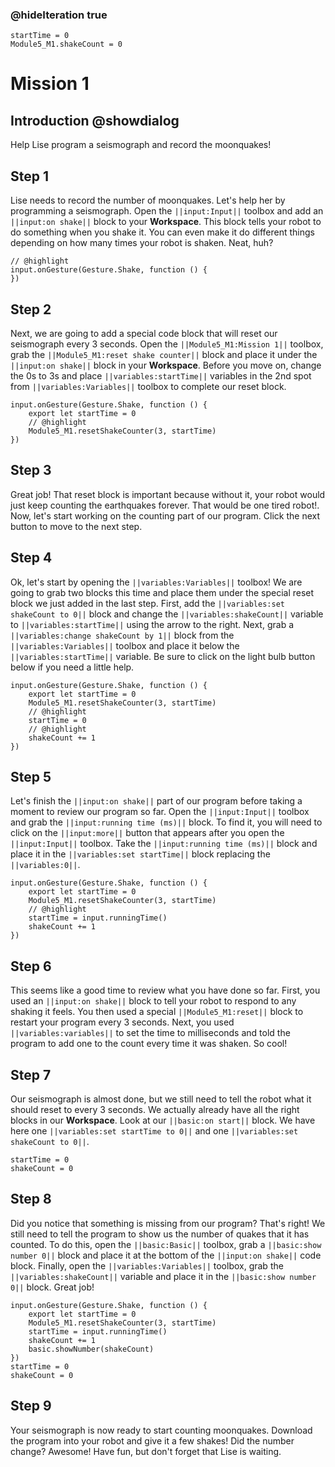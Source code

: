### @hideIteration true

```template
startTime = 0
Module5_M1.shakeCount = 0
```

# Mission 1

## Introduction @showdialog

Help Lise program a seismograph and record the moonquakes! 

## Step 1

Lise needs to record the number of moonquakes. Let's help her by programming a seismograph. Open the ``||input:Input||`` toolbox and add an ``||input:on shake||`` block to your **Workspace**. This block tells your robot to do something when you shake it. You can even make it do different things depending on how many times your robot is shaken. Neat, huh?

```block
// @highlight
input.onGesture(Gesture.Shake, function () {
})
```

## Step 2

Next, we are going to add a special code block that will reset our seismograph every 3 seconds. Open the ``||Module5_M1:Mission 1||`` toolbox, grab the ``||Module5_M1:reset shake counter||`` block and place it under the ``||input:on shake||`` block in your **Workspace**. Before you move on, change the 0s to 3s and place ``||variables:startTime||`` variables in the 2nd spot from ``||variables:Variables||`` toolbox to complete our reset block.


```block
input.onGesture(Gesture.Shake, function () {
    export let startTime = 0
    // @highlight
    Module5_M1.resetShakeCounter(3, startTime)
})
```

## Step 3

Great job! That reset block is important because without it, your robot would just keep counting the earthquakes forever. That would be one tired robot!. Now, let's start working on the counting part of our program. Click the next button to move to the next step.

## Step 4

Ok, let's start by opening the ``||variables:Variables||`` toolbox! We are going to grab two blocks this time and place them under the special reset block we just added in the last step. First, add the ``||variables:set shakeCount to 0||`` block and change the ``||variables:shakeCount||`` variable to ``||variables:startTime||`` using the arrow to the right. Next, grab a ``||variables:change shakeCount by 1||`` block from the ``||variables:Variables||`` toolbox and place it below the ``||variables:startTime||`` variable. Be sure to click on the light bulb button below if you need a little help.

```block
input.onGesture(Gesture.Shake, function () {
    export let startTime = 0
    Module5_M1.resetShakeCounter(3, startTime)
    // @highlight
    startTime = 0
    // @highlight
    shakeCount += 1
})
```

## Step 5

Let's finish the ``||input:on shake||`` part of our program before taking a moment to review our program so far. Open the ``||input:Input||`` toolbox and grab the ``||input:running time (ms)||`` block. To find it, you will need to click on the ``||input:more||`` button that appears after you open the ``||input:Input||`` toolbox. Take the ``||input:running time (ms)||`` block and place it in the ``||variables:set startTime||`` block replacing the ``||variables:0||``.

```block
input.onGesture(Gesture.Shake, function () {
    export let startTime = 0
    Module5_M1.resetShakeCounter(3, startTime)
    // @highlight
    startTime = input.runningTime()
    shakeCount += 1
})
```

## Step 6

This seems like a good time to review what you have done so far. First, you used an ``||input:on shake||`` block to tell your robot to respond to any shaking it feels. You then used a special ``||Module5_M1:reset||`` block to restart your program every 3 seconds. Next, you used ``||variables:variables||`` to set the time to milliseconds and told the program to add one to the count every time it was shaken. So cool!

## Step 7

Our seismograph is almost done, but we still need to tell the robot what it should reset to every 3 seconds. We actually already have all the right blocks in our **Workspace**. Look at our ``||basic:on start||`` block. We have here one ``||variables:set startTime to 0||`` and one ``||variables:set shakeCount to 0||``.

```blocks
startTime = 0
shakeCount = 0
```

## Step 8

Did you notice that something is missing from our program? That's right! We still need to tell the program to show us the number of quakes that it has counted. To do this, open the ``||basic:Basic||`` toolbox, grab a ``||basic:show number 0||`` block and place it at the bottom of the ``||input:on shake||`` code block. Finally, open the ``||variables:Variables||`` toolbox, grab the ``||variables:shakeCount||`` variable and place it in the ``||basic:show number 0||`` block. Great job!

```blocks
input.onGesture(Gesture.Shake, function () {
    export let startTime = 0
    Module5_M1.resetShakeCounter(3, startTime)
    startTime = input.runningTime()
    shakeCount += 1
    basic.showNumber(shakeCount)
})
startTime = 0
shakeCount = 0
```


## Step 9

Your seismograph is now ready to start counting moonquakes. Download the program into your robot and give it a few shakes! Did the number change? Awesome! Have fun, but don't forget that Lise is waiting.



